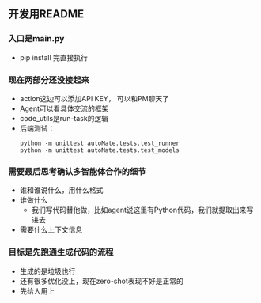 ## 开发用README
### 入口是main.py
- pip install 完直接执行

### 现在两部分还没接起来
- action这边可以添加API KEY， 可以和PM聊天了
- Agent可以看具体交流的框架
- code_utils是run-task的逻辑
- 后端测试：
  ```
  python -m unittest autoMate.tests.test_runner
  python -m unittest autoMate.tests.test_models
  ```

### 需要最后思考确认多智能体合作的细节
- 谁和谁说什么，用什么格式
- 谁做什么
  - 我们写代码替他做，比如agent说这里有Python代码，我们就提取出来写进去
- 需要什么上下文信息

### 目标是先跑通生成代码的流程
- 生成的是垃圾也行
- 还有很多优化没上，现在zero-shot表现不好是正常的
- 先给人用上

